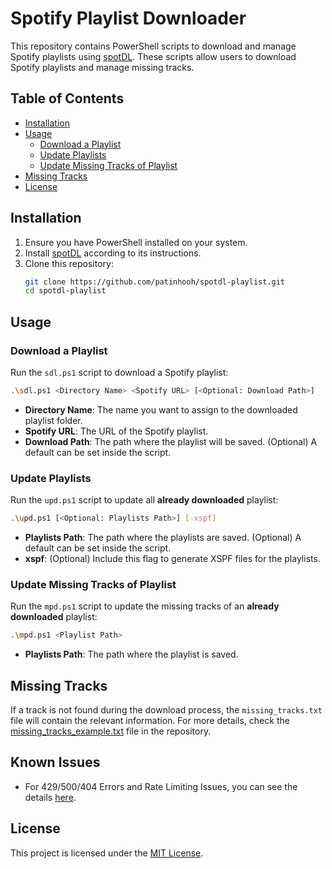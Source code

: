 # Spotify Playlist Downloader

This repository contains PowerShell scripts to download and manage Spotify playlists using [spotDL](https://github.com/spotDL/spotify-downloader). These scripts allow users to download Spotify playlists and manage missing tracks.

## Table of Contents

- [Installation](#installation)
- [Usage](#usage)
  - [Download a Playlist](#download-a-playlist)
  - [Update Playlists](#update-playlists)
  - [Update Missing Tracks of Playlist](#update-missing-tracks-of-playlist)
- [Missing Tracks](#missing-tracks)
- [License](#license)

## Installation

1. Ensure you have PowerShell installed on your system.
2. Install [spotDL](https://github.com/spotDL/spotify-downloader#installation) according to its instructions.
3. Clone this repository:
    ```bash
    git clone https://github.com/patinhooh/spotdl-playlist.git
    cd spotdl-playlist
    ```

## Usage

### Download a Playlist

Run the `sdl.ps1` script to download a Spotify playlist:

```bash
.\sdl.ps1 <Directory Name> <Spotify URL> [<Optional: Download Path>]
```
- **Directory Name**: The name you want to assign to the downloaded playlist folder.
- **Spotify URL**: The URL of the Spotify playlist.
- **Download Path**: The path where the playlist will be saved. (Optional) A default can be set inside the script.

### Update Playlists
Run the `upd.ps1` script to update all **already downloaded** playlist:

```bash
.\upd.ps1 [<Optional: Playlists Path>] [-xspf]
```
- **Playlists Path**: The path where the playlists are saved. (Optional) A default can be set inside the script.
- **xspf**: (Optional) Include this flag to generate XSPF files for the playlists.

### Update Missing Tracks of Playlist

Run the `mpd.ps1` script to update the missing tracks of an **already downloaded** playlist:

```bash
.\mpd.ps1 <Playlist Path> 
```
- **Playlists Path**: The path where the playlist is saved.

## Missing Tracks

If a track is not found during the download process, the `missing_tracks.txt` file will contain the relevant information. For more details, check the [missing_tracks_example.txt](missing_tracks_example.txt) file in the repository.

## Known Issues

- For 429/500/404 Errors and Rate Limiting Issues, you can see the details [here](https://github.com/spotDL/spotify-downloader/issues/2142).

## License

This project is licensed under the [MIT License](LICENSE).